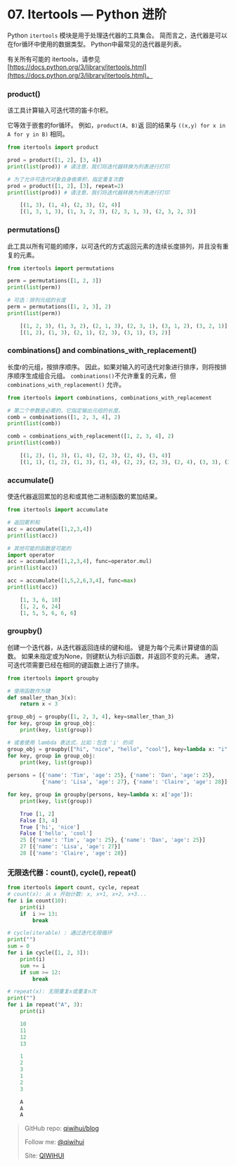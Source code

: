 # 07. Itertools — Python 进阶

Python `itertools` 模块是用于处理迭代器的工具集合。 简而言之，迭代器是可以在for循环中使用的数据类型。 Python中最常见的迭代器是列表。

有关所有可能的 itertools，请参见 [https://docs.python.org/3/library/itertools.html](https://docs.python.org/3/library/itertools.html)。

<!--more-->

### product()

该工具计算输入可迭代项的笛卡尔积。

它等效于嵌套的for循环。 例如，`product(A, B)`返 回的结果与 `((x,y) for x in A for y in B)` 相同。

```python
from itertools import product

prod = product([1, 2], [3, 4])
print(list(prod)) # 请注意，我们将迭代器转换为列表进行打印

# 为了允许可迭代对象自身做乘积，指定重复次数
prod = product([1, 2], [3], repeat=2)
print(list(prod)) # 请注意，我们将迭代器转换为列表进行打印
```

```python
    [(1, 3), (1, 4), (2, 3), (2, 4)]
    [(1, 3, 1, 3), (1, 3, 2, 3), (2, 3, 1, 3), (2, 3, 2, 3)]
```

### permutations()

此工具以所有可能的顺序，以可迭代的方式返回元素的连续长度排列，并且没有重复的元素。

```python
from itertools import permutations

perm = permutations([1, 2, 3])
print(list(perm))

# 可选：排列元组的长度
perm = permutations([1, 2, 3], 2)
print(list(perm))
```

```python
    [(1, 2, 3), (1, 3, 2), (2, 1, 3), (2, 3, 1), (3, 1, 2), (3, 2, 1)]
    [(1, 2), (1, 3), (2, 1), (2, 3), (3, 1), (3, 2)]
```

### combinations() and combinations_with_replacement()

长度r的元组，按排序顺序。 因此，如果对输入的可迭代对象进行排序，则将按排序顺序生成组合元组。 `combinations()`不允许重复的元素，但  `combinations_with_replacement()` 允许。

```python
from itertools import combinations, combinations_with_replacement

# 第二个参数是必需的，它指定输出元组的长度。
comb = combinations([1, 2, 3, 4], 2)
print(list(comb))

comb = combinations_with_replacement([1, 2, 3, 4], 2)
print(list(comb))
```

```python
    [(1, 2), (1, 3), (1, 4), (2, 3), (2, 4), (3, 4)]
    [(1, 1), (1, 2), (1, 3), (1, 4), (2, 2), (2, 3), (2, 4), (3, 3), (3, 4), (4, 4)]
```

### accumulate()

使迭代器返回累加的总和或其他二进制函数的累加结果。

```python
from itertools import accumulate

# 返回累积和
acc = accumulate([1,2,3,4])
print(list(acc))

# 其他可能的函数是可能的
import operator
acc = accumulate([1,2,3,4], func=operator.mul)
print(list(acc))

acc = accumulate([1,5,2,6,3,4], func=max)
print(list(acc))
```

```python
    [1, 3, 6, 10]
    [1, 2, 6, 24]
    [1, 5, 5, 6, 6, 6]
```

### groupby()

创建一个迭代器，从迭代器返回连续的键和组。 键是为每个元素计算键值的函数。 如果未指定或为None，则键默认为标识函数，并返回不变的元素。 通常，可迭代项需要已经在相同的键函数上进行了排序。

```python
from itertools import groupby

# 使用函数作为键
def smaller_than_3(x):
    return x < 3

group_obj = groupby([1, 2, 3, 4], key=smaller_than_3)
for key, group in group_obj:
    print(key, list(group))

# 或者使用 lambda 表达式，比如：包含 'i' 的词
group_obj = groupby(["hi", "nice", "hello", "cool"], key=lambda x: "i" in x)
for key, group in group_obj:
    print(key, list(group))
    
persons = [{'name': 'Tim', 'age': 25}, {'name': 'Dan', 'age': 25}, 
           {'name': 'Lisa', 'age': 27}, {'name': 'Claire', 'age': 28}]

for key, group in groupby(persons, key=lambda x: x['age']):
    print(key, list(group))
```

```python
    True [1, 2]
    False [3, 4]
    True ['hi', 'nice']
    False ['hello', 'cool']
    25 [{'name': 'Tim', 'age': 25}, {'name': 'Dan', 'age': 25}]
    27 [{'name': 'Lisa', 'age': 27}]
    28 [{'name': 'Claire', 'age': 28}]
```

### 无限迭代器：count(), cycle(), repeat()

```python
from itertools import count, cycle, repeat
# count(x): 从 x 开始计数: x, x+1, x+2, x+3...
for i in count(10):
    print(i)
    if  i >= 13:
        break

# cycle(iterable) : 通过迭代无限循环
print("")
sum = 0
for i in cycle([1, 2, 3]):
    print(i)
    sum += i
    if sum >= 12:
        break

# repeat(x): 无限重复x或重复n次
print("")
for i in repeat("A", 3):
    print(i)
```

```python
    10
    11
    12
    13

    1
    2
    3
    1
    2
    3

    A
    A
    A
```

> GitHub repo: [qiwihui/blog](https://github.com/qiwihui/blog)
>
> Follow me: [@qiwihui](https://github.com/qiwihui)
>
> Site: [QIWIHUI](https://qiwihui.com)

